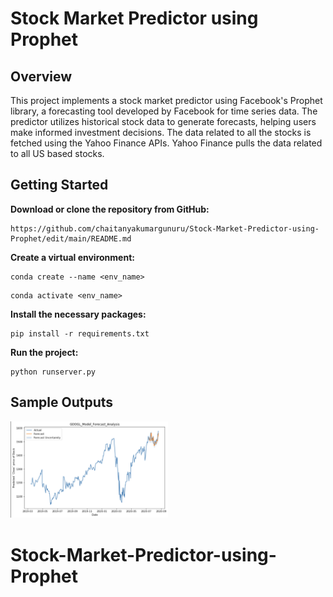 # Stock Market Predictor using Prophet


## Overview

This project implements a stock market predictor using Facebook's Prophet library, a forecasting tool developed by Facebook for time series data. The predictor utilizes historical stock data to generate forecasts, helping users make informed investment decisions. The data related to all the stocks is fetched using the Yahoo Finance APIs. Yahoo Finance pulls the data related to all US based stocks.

## Getting Started

<b>Download or clone the repository from GitHub:</b>
```
https://github.com/chaitanyakumargunuru/Stock-Market-Predictor-using-Prophet/edit/main/README.md
```

<b>Create a virtual environment:</b>
```
conda create --name <env_name>
```
```
conda activate <env_name>
```

<b>Install the necessary packages:</b>
```
pip install -r requirements.txt
```
<b>Run the project:</b>
```
python runserver.py
```

## Sample Outputs


<img src="https://github.com/BhakeSart/Stock-Market-Predictor-using-Prophet/blob/main/assests/google.png" alt="Google Stock Forecast" width="50%"/>




# Stock-Market-Predictor-using-Prophet
